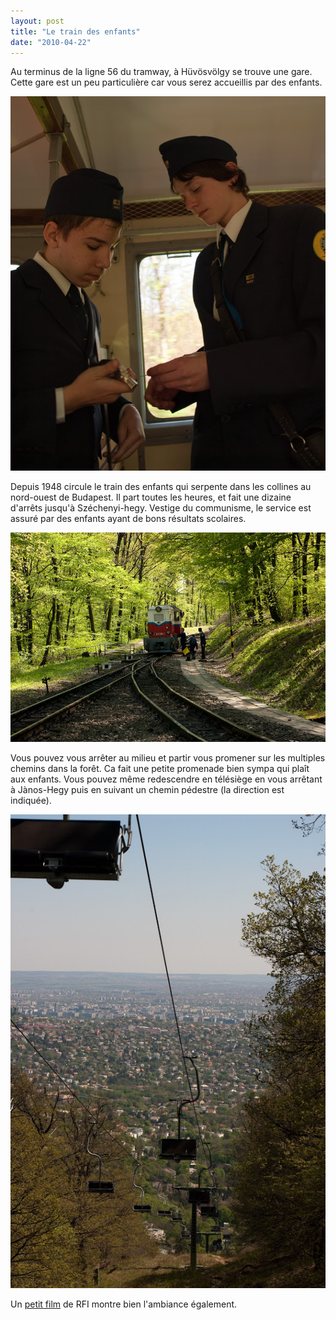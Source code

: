 ```yaml
---
layout: post
title: "Le train des enfants"
date: "2010-04-22"
---
```


Au terminus de la ligne 56 du tramway, à Hüvösvölgy se trouve une gare. Cette gare est un peu particulière car vous serez accueillis par des enfants.

![](/images/IMGP8084.jpg)

Depuis 1948 circule le train des enfants qui serpente dans les collines au nord-ouest de Budapest. Il part toutes les heures, et fait une dizaine d'arrêts jusqu'à Széchenyi-hegy. Vestige du communisme, le service est assuré par des enfants ayant de bons résultats scolaires.

![](/images/IMGP8103.jpg)

Vous pouvez vous arrêter au milieu et partir vous promener sur les multiples chemins dans la forêt. Ca fait une petite promenade bien sympa qui plaît aux enfants. Vous pouvez même redescendre en télésiège en vous arrêtant à Jànos-Hegy puis en suivant un chemin pédestre (la direction est indiquée).

![](/images/IMGP8094.jpg)

Un [petit film](http://vimeo.com/7594619) de RFI montre bien l'ambiance également.
